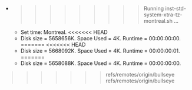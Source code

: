 * >>>>>>>>> Running inst-std-system-xtra-tz-montreal.sh ...
  * Set time: Montreal.
<<<<<<< HEAD
  * Disk size = 5658656K. Space Used = 4K. Runtime = 00:00:00:00.
=======
<<<<<<< HEAD
  * Disk size = 5668092K. Space Used = 4K. Runtime = 00:00:00:01.
=======
  * Disk size = 5658088K. Space Used = 4K. Runtime = 00:00:00:00.
>>>>>>> refs/remotes/origin/bullseye
>>>>>>> refs/remotes/origin/bullseye
